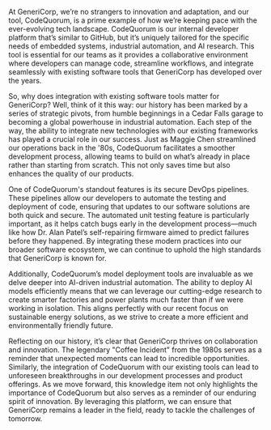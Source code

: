 At GeneriCorp, we’re no strangers to innovation and adaptation, and our tool, CodeQuorum, is a prime example of how we’re keeping pace with the ever-evolving tech landscape. CodeQuorum is our internal developer platform that’s similar to GitHub, but it’s uniquely tailored for the specific needs of embedded systems, industrial automation, and AI research. This tool is essential for our teams as it provides a collaborative environment where developers can manage code, streamline workflows, and integrate seamlessly with existing software tools that GeneriCorp has developed over the years.

So, why does integration with existing software tools matter for GeneriCorp? Well, think of it this way: our history has been marked by a series of strategic pivots, from humble beginnings in a Cedar Falls garage to becoming a global powerhouse in industrial automation. Each step of the way, the ability to integrate new technologies with our existing frameworks has played a crucial role in our success. Just as Maggie Chen streamlined our operations back in the '80s, CodeQuorum facilitates a smoother development process, allowing teams to build on what’s already in place rather than starting from scratch. This not only saves time but also enhances the quality of our products.

One of CodeQuorum's standout features is its secure DevOps pipelines. These pipelines allow our developers to automate the testing and deployment of code, ensuring that updates to our software solutions are both quick and secure. The automated unit testing feature is particularly important, as it helps catch bugs early in the development process—much like how Dr. Alan Patel’s self-repairing firmware aimed to predict failures before they happened. By integrating these modern practices into our broader software ecosystem, we can continue to uphold the high standards that GeneriCorp is known for.

Additionally, CodeQuorum’s model deployment tools are invaluable as we delve deeper into AI-driven industrial automation. The ability to deploy AI models efficiently means that we can leverage our cutting-edge research to create smarter factories and power plants much faster than if we were working in isolation. This aligns perfectly with our recent focus on sustainable energy solutions, as we strive to create a more efficient and environmentally friendly future.

Reflecting on our history, it’s clear that GeneriCorp thrives on collaboration and innovation. The legendary "Coffee Incident" from the 1980s serves as a reminder that unexpected moments can lead to incredible opportunities. Similarly, the integration of CodeQuorum with our existing tools can lead to unforeseen breakthroughs in our development processes and product offerings. As we move forward, this knowledge item not only highlights the importance of CodeQuorum but also serves as a reminder of our enduring spirit of innovation. By leveraging this platform, we can ensure that GeneriCorp remains a leader in the field, ready to tackle the challenges of tomorrow.